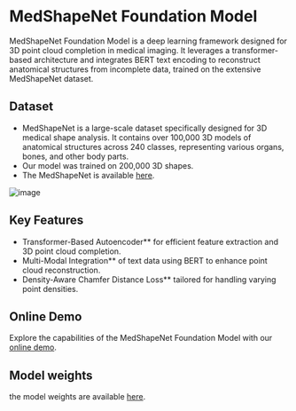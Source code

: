 # MedShapeNet Foundation Model

MedShapeNet Foundation Model is a deep learning framework designed for 3D point cloud completion in medical imaging. It leverages a transformer-based architecture and integrates BERT text encoding to reconstruct anatomical structures from incomplete data, trained on the extensive MedShapeNet dataset.

## Dataset

- MedShapeNet is a large-scale dataset specifically designed for 3D medical shape analysis. It contains over 100,000 3D models of anatomical structures across 240 classes, representing various organs, bones, and other body parts.
- Our model was trained on 200,000 3D shapes.
- The MedShapeNet is available [here](https://github.com/GLARKI/MedShapeNet2.0).

![image](https://github.com/user-attachments/assets/eca9600c-d668-4c76-9999-36642c05a595)


## Key Features
- Transformer-Based Autoencoder** for efficient feature extraction and 3D point cloud completion.
- Multi-Modal Integration** of text data using BERT to enhance point cloud reconstruction.
- Density-Aware Chamfer Distance Loss** tailored for handling varying point densities.

## Online Demo
Explore the capabilities of the MedShapeNet Foundation Model with our [online demo](http://gpuserver.di.uminho.pt:36124/).

## Model weights
the model weights are available [here](https://uni-duisburg-essen.sciebo.de/s/j459KveLeZ98qBc/download).
